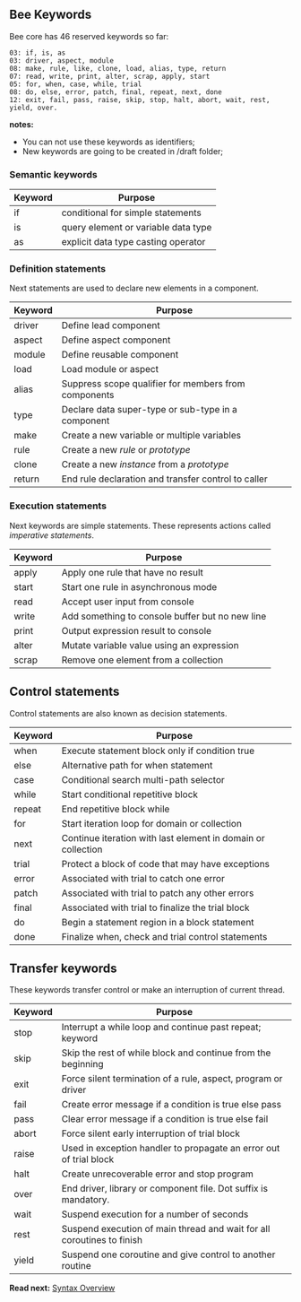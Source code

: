 ## Bee Keywords

Bee core has 46 reserved keywords so far: 

```
03: if, is, as
03: driver, aspect, module
08: make, rule, like, clone, load, alias, type, return
07: read, write, print, alter, scrap, apply, start
05: for, when, case, while, trial
08: do, else, error, patch, final, repeat, next, done 
12: exit, fail, pass, raise, skip, stop, halt, abort, wait, rest, yield, over.
```

**notes:** 

* You can not use these keywords as identifiers;
* New keywords are going to be created in /draft folder;

### Semantic keywords

| Keyword  | Purpose
|----------|--------------------------------------------------------------
| if       | conditional for simple statements
| is       | query element or variable data type
| as       | explicit data type casting operator


### Definition statements

Next statements are used to declare new elements in a component.

| Keyword  | Purpose
|----------|-------------------------------------------------------------------
| driver   | Define lead component
| aspect   | Define aspect component
| module   | Define reusable component
| load     | Load module or aspect
| alias    | Suppress scope qualifier for members from components
| type     | Declare data super-type or sub-type in a component
| make     | Create a new variable or multiple variables
| rule     | Create a new _rule_ or _prototype_
| clone    | Create a new _instance_ from a _prototype_
| return   | End rule declaration and transfer control to caller

### Execution statements

Next keywords are simple statements. These represents actions called _imperative statements_.

| Keyword  | Purpose
|----------|--------------------------------------------------
| apply    | Apply one rule that have no result
| start    | Start one rule in asynchronous mode
| read     | Accept user input from console 
| write    | Add something to console buffer but no new line 
| print    | Output expression result to console 
| alter    | Mutate variable value using an expression
| scrap    | Remove one element from a collection

## Control statements

Control statements are also known as decision statements.

| Keyword  | Purpose
|----------|------------------------------------------------------------
| when     | Execute statement block only if condition true
| else     | Alternative path for when statement
| case     | Conditional search multi-path selector
| while    | Start conditional repetitive block
| repeat   | End repetitive block while
| for      | Start iteration loop for domain or collection
| next     | Continue iteration with last element in domain or collection
| trial    | Protect a block of code that may have exceptions
| error    | Associated with trial to catch one error
| patch    | Associated with trial to patch any other errors
| final    | Associated with trial to finalize the trial block
| do       | Begin a statement region in a block statement
| done     | Finalize when, check and trial control statements


## Transfer keywords

These keywords transfer control or make an interruption of current thread. 

| Keyword  | Purpose
|----------|--------------------------------------------------------------------
| stop     | Interrupt a while loop and continue past repeat; keyword
| skip     | Skip the rest of while block and continue from the beginning
| exit     | Force silent termination of a rule, aspect, program or driver
| fail     | Create error message if a condition is true else pass
| pass     | Clear error message if a condition is true else fail
| abort    | Force silent early interruption of trial block
| raise    | Used in exception handler to propagate an error out of trial block
| halt     | Create unrecoverable error and stop program
| over     | End driver, library or component file. Dot suffix is mandatory.
| wait     | Suspend execution for a number of seconds
| rest     | Suspend execution of main thread and wait for all coroutines to finish
| yield    | Suspend one coroutine and give control to another routine

**Read next:** [Syntax Overview](overview.md)